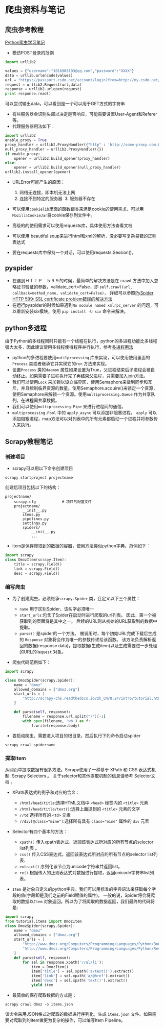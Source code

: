 # 爬虫资料与笔记
## 爬虫参考教程
[Python爬虫学习笔记](http://cuiqingcai.com/1052.html)
* 模仿POST登录的范例
```python
import urllib2

values = {"username":"1016903103@qq.com","password":"XXXX"}
data = urllib.urlencode(values)
url = "https://passport.csdn.net/account/login?from=http://my.csdn.net/my/mycsdn"
request = urllib2.Request(url,data)
response = urllib2.urlopen(request)
print response.read()
```
可以尝试输出data，可以看到是一个可以用于GET方式的字符串

* 有些服务器会识别头部以决定是否响应，可能需要设置User-Agent和Referer等。
* 代理服务器用法如下：
```python
import urllib2
enable_proxy = True
proxy_handler = urllib2.ProxyHandler({"http" : 'http://some-proxy.com:8080'})
null_proxy_handler = urllib2.ProxyHandler({})
if enable_proxy:
    opener = urllib2.build_opener(proxy_handler)
else:
    opener = urllib2.build_opener(null_proxy_handler)
urllib2.install_opener(opener)
```
* URLError可能产生的原因：
  1. 网络无连接，即本机无法上网
  2. 连接不到特定的服务器
  3. 服务器不存在
* 可以使用`cookielib`里面的函数跟类来满足cookie的使用需求，可以用`MozillaCookieJar`将cookie保存到文件中。
* 高级的的使用需求可以使用requests库，具体使用方法查看文档
* 可以使用 beautiful soup来进行html和xml的解析，没必要写复杂易错的正则表达式

* 要在requests库中保持一个对话，可以使用requests.Session()。

## pyspider
* 在遇到ＨＴＴＰ　５９９的时候，最简单的解决方法是在 crawl 方法中加入忽略证书验证的参数，validate_cert=False，即
`self.crawl(url, callback=method_name, validate_cert=False)`，
详细可以参照[PySpider HTTP 599: SSL certificate problem错误的解决方法](http://cuiqingcai.com/2703.html)
* 在运行pyspider的时候如果遇到`No module named xmlrpc_server` 的问题，可以重新安装six模块，使用 `pip install -U six` 命令来解决。

## python多进程
由于Python的多线程同时只能有一个线程在执行，python的多进程功能比多线程强大太多，因此建议使用多线程使得程序并行执行，参考[多进程用法](http://cuiqingcai.com/3335.html)
* python的多进程要使用`mutilprocessing` 库来实现，可以使用使用里面的`Process` 类或者继承它并实现它的`run` 方法来实现。
* 设置`Process` 类的`daemon` 属性如果设置为True，父进程结束后子进程会被自动终止。如果需要子进程执行完了再结束父进程，只需要加入join方法。
* 我们可以使用`Lock` 来加锁以设立临界区，使用Semaphore来做到同步和互斥，并且控制临界资源的数量。使用Semaphore.acquire()来锁定一个资源，使用Semaphore来解锁一个资源。使用`multiprocessing.Queue` 作为共享队列，在进程间共享数据。
* 我们可以使用`multiprocessing.Pipe` 来进行进程间的通信。
* `multiprocessing.Pool` 中的 `apply_async` 可以添加非阻塞进程， `apply` 可以添加阻塞进程，map方法可以对列表中的所有元素都启动一个进程并将参数传入来执行。

## Scrapy教程笔记
### 创建项目
* scrapy可以用以下命令创建项目
```
scrapy startproject projectname
```
  创建后项目包括以下的结构：
```
projectname/
    scrapy.cfg            # 项目的配置文件
    projectname/          
        __init__.py       
        items.py
        pipelines.py
        settings.py
        spiders/
            __init__.py
            ...
```

* item是保存爬取到的数据的容器，使用方法类似python字典，范例如下：
```python
import scrapy
class DmozItem(scrapy.Item):
    title = scrapy.Field()
    link = scrapy.Field()
    desc = scrapy.Field()
```

### 编写爬虫
* 为了创建爬虫，必须继承`scrapy.Spider` 类，且定义以下三个属性：
  * `name` 用于区别Spider，该名字必须唯一
  * `start_urls`:包含了Spider在启动时进行爬取的url列表。 因此，第一个被获取到的页面将是其中之一。 后续的URL则从初始的URL获取到的数据中提取。
  * `parse()` 是spider的一个方法。 被调用时，每个初始URL完成下载后生成的 `Response` 对象将会作为唯一的参数传递给该函数。 该方法负责解析返回的数据(response data)，提取数据(生成item)以及生成需要进一步处理的URL的`Request` 对象。

* 爬虫代码范例如下：
```python
import scrapy

class DmozSpider(scrapy.Spider):
    name = "dmoz"
    allowed_domains = ["dmoz.org"]
    start_urls = [
        "http://scrapy-chs.readthedocs.io/zh_CN/0.24/intro/tutorial.html",
    ]

    def parse(self, response):
        filename = response.url.split("/")[-1]
        with open(filename, 'wb') as f:
            f.write(response.body)
```

* 要启动爬虫，需要进入项目的根目录，然后执行下列命令启动spider
```
scrapy crawl spidername
```

### 提取Item
从网页中提取数据有很多方法。Scrapy使用了一种基于 XPath 和 CSS 表达式机制: Scrapy Selectors 。 关于selector和其他提取机制的信息请参考 Selector文档 。
* XPath表达式的例子和对应的含义：
  * `/html/head/title`:选择HTML文档中 `<head>` 标签内的 `<title>` 元素
  * `/html/head/title/text()`:选择上面提到的 `<title>` 元素的文字
  * `//td`:选择所有的 `<td>` 元素
  * `//div[@class="mine"]`:选择所有具有 `class="mine"` 属性的 `div` 元素

* Selector有四个基本的方法：
  * `xpath()` 传入xpath表达式，返回该表达式所对应的所有节点的selector list列表 。
  * `css()` 传入CSS表达式，返回该表达式所对应的所有节点的selector list列表.
  * `extract()` 序列化该节点为unicode字符串并返回list。
  * `re()` 根据传入的正则表达式对数据进行提取，返回unicode字符串list列表。

* `Item` 是对象自定义的python字典。我们可以用标准的字典语法来获取每个字段的值(字段即是我们之前的Field赋值的属性)。
一般的说，Spider将会将爬取的数据以`Item` 对象返回。所以为了将爬取的数据返回，我们最终的代码将是:
```python
import scrapy
from tutorial.items import DmozItem
class DmozSpider(scrapy.Spider):
    name = "dmoz"
    allowed_domains = ["dmoz.org"]
    start_urls = [
        "http://www.dmoz.org/Computers/Programming/Languages/Python/Books/",
        "http://www.dmoz.org/Computers/Programming/Languages/Python/Resources/"
    ]
    def parse(self, response):
        for sel in response.xpath('//ul/li'):
            item = DmozItem()
            item['title'] = sel.xpath('a/text()').extract()
            item['link'] = sel.xpath('a/@href').extract()
            item['desc'] = sel.xpath('text()').extract()
            yield item
```
* 最简单的保存爬取数据的方式是：
```
scrapy crawl dmoz -o items.json
```
该命令采用JSON格式对爬取的数据进行序列化，生成 `items.json` 文件。如果需要对爬取到的item做更为复杂的操作，可以编写Item Pipeline。

